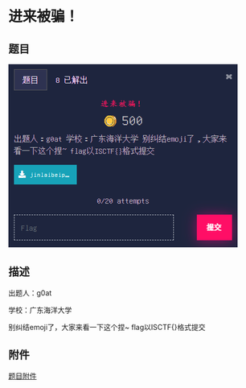 # 进来被骗！

## 题目

![题目](images/题目.png)

## 描述

出题人：g0at

学校：广东海洋大学

别纠结emoji了，大家来看一下这个捏~ flag以ISCTF{}格式提交

## 附件

[题目附件](files/jinlaibeipian.zip)